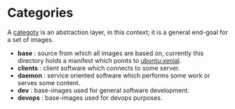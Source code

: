 # Categories

A [categoty](images/README.md) is an abstraction layer, in this context; it is a general end-goal for a set of images.

 - **base**    : source from which all images are based on, currently this directory holds a manifest which points to [ubuntu:xenial](https://hub.docker.com/_/ubuntu/).
 - **clients** : client software which connects to some server.
 - **daemon**  : service oriented software which performs some work or serves some content.
 - **dev**     : base-images used for general software development.
 - **devops**  : base-images used for devops purposes.